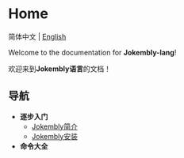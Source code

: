 # Home

简体中文 | [English](./Home.md)

Welcome to the documentation for **Jokembly-lang**!

欢迎来到**Jokembly语言**的文档！

## 导航

- **逐步入门**
  - [Jokembly简介](./Chinese/Introduction.md)
  - [Jokembly安装](./Chinese/Install.md)
- **命令大全**
